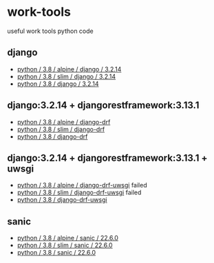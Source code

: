 # work-tools

useful work tools python code

## django

- [python / 3.8 / alpine / django / 3.2.14](Dockerfile/python/3.8/alpine/django/3.2.14/Dockerfile)
- [python / 3.8 / slim / django / 3.2.14](Dockerfile/python/3.8/slim/django/3.2.14/Dockerfile)
- [python / 3.8 / django / 3.2.14](Dockerfile/python/3.8/django/3.2.14/Dockerfile)

## django:3.2.14 + djangorestframework:3.13.1

- [python / 3.8 / alpine / django-drf](Dockerfile/python/3.8/alpine/django-drf/Dockerfile)
- [python / 3.8 / slim / django-drf](Dockerfile/python/3.8/slim/django-drf/Dockerfile)
- [python / 3.8 / django-drf](Dockerfile/python/3.8/django-drf/Dockerfile)

## django:3.2.14 + djangorestframework:3.13.1 + uwsgi
- [python / 3.8 / alpine / django-drf-uwsgi](Dockerfile/python/3.8/alpine/django-drf-uwsgi/Dockerfile) failed
- [python / 3.8 / slim / django-drf-uwsgi](Dockerfile/python/3.8/slim/django-drf-uwsgi/Dockerfile) failed
- [python / 3.8 / django-drf-uwsgi](Dockerfile/python/3.8/django-drf-uwsgi/Dockerfile)

## sanic

- [python / 3.8 / alpine / sanic / 22.6.0](Dockerfile/python/3.8/alpine/sanic/22.6.0/Dockerfile)
- [python / 3.8 / slim / sanic / 22.6.0](Dockerfile/python/3.8/slim/sanic/22.6.0/Dockerfile)
- [python / 3.8 / sanic / 22.6.0](Dockerfile/python/3.8/sanic/22.6.0/Dockerfile)
